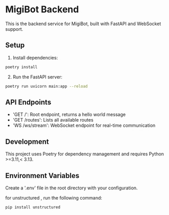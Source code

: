 # MigiBot Backend

This is the backend service for MigiBot, built with FastAPI and WebSocket support.

## Setup

1. Install dependencies:
```bash
poetry install
```

2. Run the FastAPI server:
```bash
poetry run uvicorn main:app --reload
```




## API Endpoints

- 'GET /': Root endpoint, returns a hello world message
- 'GET /routes': Lists all available routes
- 'WS /ws/stream': WebSocket endpoint for real-time communication

## Development

This project uses Poetry for dependency management and requires Python >=3.11,< 3.13.

## Environment Variables

Create a '.env' file in the root directory with your configuration.

for unstructured , run the following command:

```bash
pip install unstructured
```
